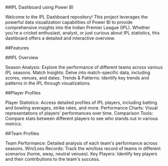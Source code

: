 ##IPL Dashboard using Power BI

Welcome to the IPL Dashboard repository! This project leverages the powerful data visualization capabilities of Power BI to provide comprehensive insights into the Indian Premier League (IPL). Whether you're a cricket enthusiast, analyst, or just curious about IPL statistics, this dashboard offers a detailed and interactive overview.

##Features

##IPL Overview

Season Analysis: Explore the performance of different teams across various IPL seasons.
Match Insights: Delve into match-specific data, including scores, venues, and dates.
Trends & Patterns: Identify key trends and patterns in the IPL through visualizations.

##Player Profiles

Player Statistics: Access detailed profiles of IPL players, including batting and bowling averages, strike rates, and more.
Performance Charts: Visual representations of players' performances over time.
Comparison Tools: Compare stats between different players to see who stands out in various metrics.

##Team Profiles

Team Performance: Detailed analysis of each team's performance across seasons.
Win/Loss Records: Track the win/loss record of teams in different scenarios (home, away, neutral venues).
Key Players: Identify key players and their contributions to the team's success.
